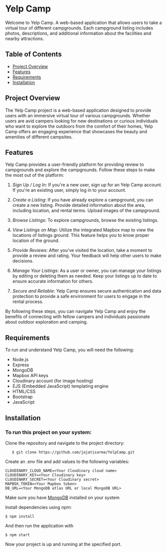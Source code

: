 # Yelp Camp
Welcome to Yelp Camp. A web-based application that allows users to take a virtual tour of different campgrounds. Each campground listing includes photos, descriptions, and additional information about the facilities and nearby attractions.

## Table of Contents

- [Project Overview](#project-overview)
- [Features](#features)
- [Requirements](#requirements)
- [Installation](#installation)

## Project Overview

The Yelp Camp project is a web-based application designed to provide users with an immersive virtual tour of various campgrounds. Whether users are avid campers looking for new destinations or curious individuals who want to explore the outdoors from the comfort of their homes, Yelp Camp offers an engaging experience that showcases the beauty and amenities of different campsites.

## Features

Yelp Camp provides a user-friendly platform for providing review to campgrounds and explore the campgrounds. Follow these steps to make the most out of the platform:

1. *Sign Up / Log In*: If you're a new user, sign up for an Yelp Camp account. If you're an existing user, simply log in to your account.

2. *Create a Listing*: If you have already explore a campground, you can create a new listing. Provide detailed information about the area, including location, and rental terms. Upload images of the campground.

3. *Browse Listings*: To explore campgrounds, browse the existing listings. 

4. *View Listings on Map*: Utilize the integrated Mapbox map to view the locations of listings ground. This feature helps you to know proper location of the ground.

6. *Provide Reviews*: After you've visited the location, take a moment to provide a review and rating. Your feedback will help other users to make decisions.

7. *Manage Your Listings*: As a user or owner, you can manage your listings by editing or deleting them as needed. Keep your listings up to date to ensure accurate information for others.

8. *Secure and Reliable*: Yelp Camp ensures secure authentication and data protection to provide a safe environment for users to engage in the rental process.

By following these steps, you can navigate Yelp Camp and enjoy the benefits of connecting with fellow campers and individuals passionate about outdoor exploration and camping.

## Requirements

To run and understand Yelp Camp, you will need the following:

- Node.js
- Express
- MongoDB
- Mapbox API keys
- Cloudinary account (for image hosting)
- EJS (Embedded JavaScript) templating engine
- HTML/CSS
- Bootstrap
- JavaScript

## Installation
### To run this project on your system:
Clone the repository and navigate to the project directory:
```
   $ git clone https://github.com/jajatisarma/YelpCamp.git
```
Create an .env file and add values to the following variables:
```
CLOUDINARY_CLOUD_NAME=<Your Cloudinary cloud name>
CLOUDINARY_KEY=<Your Cloudinary key>
CLOUDINARY_SECRET=<Your Cloudinary secret>
MAPBOX_TOKEN=<Your Mapbox token>
DB_URL=<Your MongoDB atlas URL or local MongoDB URL>
```
Make sure you have [MongoDB](https://docs.mongodb.com/manual/installation/) installed on your system


Install dependencies using npm:

```
$ npm install
```
And then run the application with
```
$ npm start
```
   
Now your project is up and running at the specified port.
